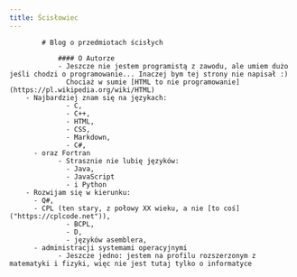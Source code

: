 ```yaml
---
title: Ścisłowiec
---
```


       		# Blog o przedmiotach ścisłych

                #### O Autorze
                - Jeszcze nie jestem programistą z zawodu, ale umiem dużo jeśli chodzi o programowanie... Inaczej bym tej strony nie napisał :)
                  Chociaż w sumie [HTML to nie programowanie](https://pl.wikipedia.org/wiki/HTML)
		- Najbardziej znam się na językach:
                  - C,
                  - C++,
                  - HTML,
                  - CSS,
                  - Markdown,
                  - C#,
		  - oraz Fortran
                - Strasznie nie lubię języków:
                  - Java,
                  - JavaScript
                  - i Python
		- Rozwijam się w kierunku:
		  - Q#,
		  - CPL (ten stary, z połowy XX wieku, a nie [to coś]("https://cplcode.net")),
                  - BCPL,
                  - D,
                  - języków asemblera,
		  - administracji systemami operacyjnymi
                - Jeszcze jedno: jestem na profilu rozszerzonym z matematyki i fizyki, więc nie jest tutaj tylko o informatyce
